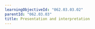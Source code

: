 ```yaml
---
learningObjectiveId: "062.03.03.02"
parentId: "062.03.03"
title: Presentation and interpretation
---
```

